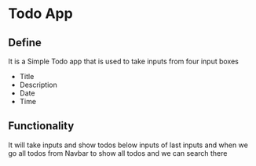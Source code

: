 # Todo App
## Define
It is a Simple Todo app that is used to take inputs from four input boxes 
- Title
- Description
- Date
- Time

## Functionality 
It will take inputs and show todos below inputs of last inputs 
and when we go all todos from Navbar to show all todos and we can search there 